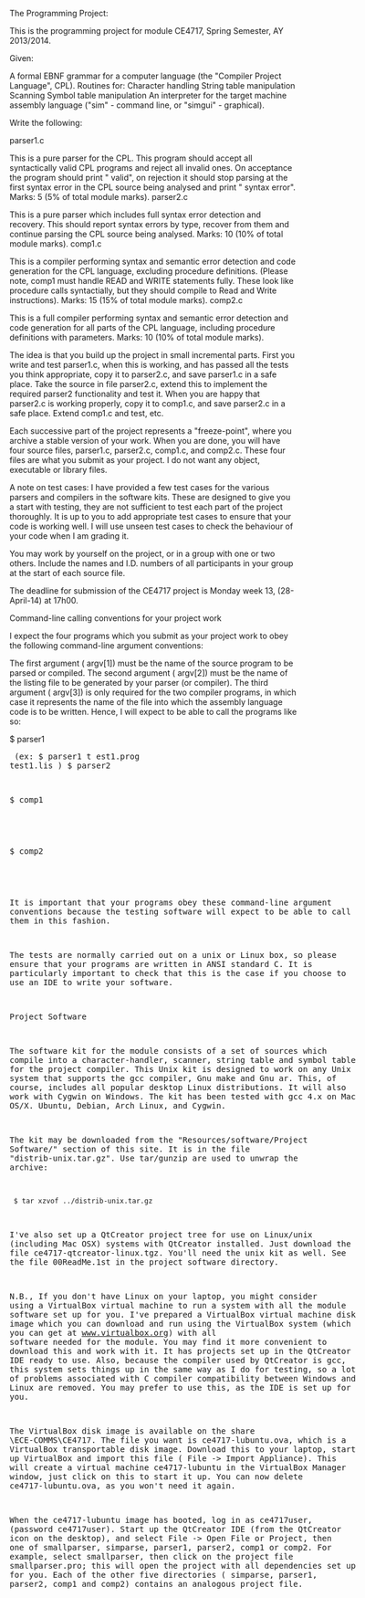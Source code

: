 The Programming Project: 

This is the programming project for module CE4717, Spring Semester, AY 2013/2014.

Given:

A formal EBNF grammar for a computer language (the "Compiler Project Language", CPL).
Routines for:
Character handling
String table manipulation
Scanning
Symbol table manipulation
An interpreter for the target machine assembly language ("sim" - command line, or "simgui" - graphical).

Write the following: 

parser1.c

This is a pure parser for the CPL. This program should accept all syntactically valid CPL programs and reject all invalid ones. On acceptance the program should print " valid", on rejection it should stop parsing at the first syntax error in the CPL source being analysed and print " syntax error". Marks: 5 (5% of total module marks).
parser2.c

This is a pure parser which includes full syntax error detection and recovery. This should report syntax errors by type, recover from them and continue parsing the CPL source being analysed. Marks: 10 (10% of total module marks).
comp1.c

This is a compiler performing syntax and semantic error detection and code generation for the CPL language, excluding procedure definitions. (Please note, comp1 must handle READ and WRITE statements fully. These look like procedure calls syntactially, but they should compile to Read and Write instructions). Marks: 15 (15% of total module marks).
comp2.c

This is a full compiler performing syntax and semantic error detection and code generation for all parts of the CPL language, including procedure definitions with parameters. Marks: 10 (10% of total module marks).

The idea is that you build up the project in small incremental parts. First you write and test parser1.c, when this is working, and has passed all the tests you think appropriate, copy it to parser2.c, and save parser1.c in a safe place. Take the source in file parser2.c, extend this to implement the required parser2 functionality and test it. When you are happy that parser2.c is working properly, copy it to comp1.c, and save parser2.c in a safe place. Extend comp1.c and test, etc.

Each successive part of the project represents a "freeze-point", where you archive a stable version of your work. When you are done, you will have four source files, parser1.c, parser2.c, comp1.c, and comp2.c. These four files are what you submit as your project.   I do not want any object, executable or library files. 


A note on test cases: I have provided a few test cases for the various parsers and compilers in the software kits. These are designed to give you a start with testing, they are not sufficient to test each part of the project thoroughly. It is up to you to add appropriate test cases to ensure that your code is working well. I will use unseen test cases to check the behaviour of your code when I am grading it.

You may work by yourself on the project, or in a group with one or two others. Include the names and I.D. numbers of all participants in your group at the start of each source file.

The deadline for submission of the CE4717 project is Monday week 13, (28-April-14) at 17h00.


Command-line calling conventions for your project work 

I expect the four programs which you submit as your project work to obey the following command-line argument conventions:

The first argument ( argv[1]) must be the name of the source program to be parsed or compiled.
The second argument ( argv[2]) must be the name of the listing file to be generated by your parser (or compiler).
The third argument ( argv[3]) is only required for the two compiler programs, in which case it represents the name of the file into which the assembly language code is to be written.
Hence, I will expect to be able to call the programs like so:

$ parser1 <source program>  <listing file >         (ex:   $ parser1 t est1.prog test1.lis )
$ parser2   <source program>   <listing file> 

$ comp1   <source program>   <listing file>  <assembly code file> 

$ comp2   <source program>   <listing file>  <assembly code file>

It is important that your programs obey these command-line argument conventions because the testing software will expect to be able to call them in this fashion. 

The tests are normally carried out on a unix or Linux box, so please ensure that your programs are written in ANSI standard C. It is particularly important to check that this is the case if you choose to use an IDE to write your software.



Project Software 

The software kit for the module consists of a set of sources which compile into a character-handler, scanner, string table and symbol table for the project compiler. This Unix kit is designed to work on any Unix system that supports the gcc compiler, Gnu make and Gnu ar. This, of course, includes all popular desktop Linux distributions. It will also work with Cygwin on Windows. The kit has been tested with gcc 4.x on Mac OS/X. Ubuntu, Debian, Arch Linux, and Cygwin.

The kit may be downloaded from the "Resources/software/Project Software/" section of this site.  It is in the file "distrib-unix.tar.gz".  Use tar/gunzip are used to unwrap the archive:


     $ tar xzvof ../distrib-unix.tar.gz 

I've also set up a QtCreator project tree for use on Linux/unix (including Mac OSX) systems with QtCreator installed. Just download the file ce4717-qtcreator-linux.tgz.  You'll need the unix kit as well.  See the file 00ReadMe.1st in the project software directory.

N.B., If you don't have Linux on your laptop, you might consider using a VirtualBox virtual machine to run a system with all the module software set up for you. I've prepared a VirtualBox virtual machine disk image which you can download and run using the VirtualBox system (which you can get at www.virtualbox.org) with all software needed for the module.
You may find it more convenient to download this and work with it.  It has projects set up in the QtCreator IDE ready to use.  Also, because the compiler used by QtCreator is gcc, this system sets things up in the same way as I do for testing, so a lot of problems associated with C compiler compatibility between Windows and Linux are removed.  You may prefer to use this, as the IDE is set up for you.  

The VirtualBox disk image is available on the share \\ECE-COMMS\CE4717.  The file you want is  ce4717-lubuntu.ova, which is a VirtualBox transportable disk image.  Download this to your laptop, start up VirtualBox and import this file ( File -> Import Appliance).  This will create a virtual machine ce4717-lubuntu in the VirtualBox Manager window, just click on this to start it up.  You can now delete  ce4717-lubuntu.ova, as you won't need it again.

When the ce4717-lubuntu image has booted, log in as ce4717user, (password ce4717user).  Start up the QtCreator IDE (from the QtCreator icon on the desktop), and select File -> Open File or Project, then one of smallparser, simparse, parser1, parser2, comp1 or comp2.  For example, select smallparser, then click on the project file smallparser.pro; this will open the project with all dependencies set up for you.  Each of the other five directories ( simparse,  parser1, parser2,  comp1 and comp2) contains an analogous project file.
